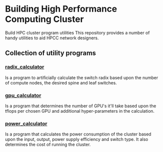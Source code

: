 # Building High Performance Computing Cluster
Build HPC cluster program utilities
This repository provides a number of handy utilities to aid HPCC network designers.
## Collection of utility programs
### <ins> radix_calculator </ins>
  Is a program to artificially calculate the switch radix based upon the number of compute nodes, the desired spine and leaf switches.
### <ins> gpu_calculator </ins>
  Is a program that determines the number of GPU's it'll take based upon the tflops per chosen GPU and additional hyper-parameters in the calculation.
### <ins> power_calculator </ins>
  Is a program that calculates the power consumption of the cluster based upon the input, output, power supply efficiency and switch type.  It also determines the cost of running the cluster.
